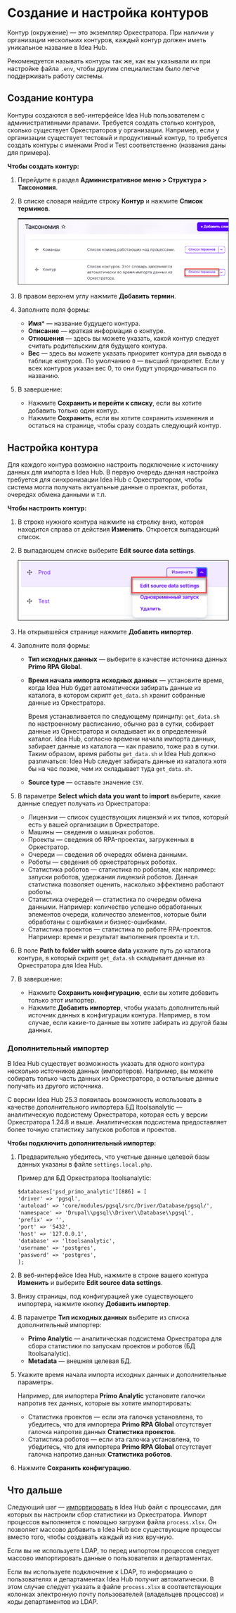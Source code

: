 # Создание и настройка контуров

Контур (окружение) — это экземпляр Оркестратора. При наличии у организации нескольких контуров, каждый контур должен иметь уникальное название в Idea Hub.

Рекомендуется называть контуры так же, как вы указывали их при настройке файла `.env`, чтобы другим специалистам было легче поддерживать работу системы.

## Создание контура

Контуры создаются в веб-интерфейсе Idea Hub пользователем с административными правами. Требуется создать столько контуров, сколько существует Оркестраторов у организации. Например, если у организации существует тестовый и продуктивный контур, то требуется создать контуры с именами Prod и Test соответственно (названия даны для примера).

**Чтобы создать контур:**
1. Перейдите в раздел **Административное меню > Структура > Таксономия**.
1. В списке словаря найдите строку **Контур** и нажмите **Список терминов**.

   ![Таксономия](<../../../idea-hub/resources/admin/installation/taxonomy.png>)

1. В правом верхнем углу нажмите **Добавить термин**.
1. Заполните поля формы:
   * **Имя**\* — название будущего контура.
   * **Описание** — краткая информация о контуре.
   * **Отношения** — здесь вы можете указать, какой контур следует считать родительским для будущего контура.
   * **Вес** — здесь вы можете указать приоритет контура для вывода в таблице контуров. По умолчанию `0` — высший приоритет. Если у всех контуров указан вес 0, то они будут упорядочиваться по названию.
1. В завершение:
   * Нажмите **Сохранить и перейти к списку**, если вы хотите добавить только один контур.
   * Нажмите **Сохранить**, если вы хотите сохранить изменения и остаться на странице, чтобы сразу создать следующий контур.
   

## Настройка контура

Для каждого контура возможно настроить подключение к источнику данных для импорта в Idea Hub. В первую очередь данная настройка требуется для синхронизации Idea Hub с Оркестратором, чтобы система могла получать актуальные данные о проектах, роботах, очередях обмена данными и т.п.

**Чтобы настроить контур:**

1. В строке нужного контура нажмите на стрелку вниз, которая находится справа от действия **Изменить**. Откроется выпадающий список.
1. В выпадающем списке выберите **Edit source data settings**.
  
   ![Edit source data settings](<../../../idea-hub/resources/admin/installation/env-overview-list-menu.png>)

1. На открывшейся странице нажмите **Добавить импортер**. 
1. Заполните поля формы:
   * **Тип исходных данных** — выберите в качестве источника данных **Primo RPA Global**.
   * **Время начала импорта исходных данных** — установите время, когда Idea Hub будет автоматически забирать данные из каталога, в котором скрипт `get_data.sh` хранит собранные данные из Оркестратора.
   
     Время устанавливается по следующему принципу: `get_data.sh` по настроенному расписанию, обычно раз в сутки, собирает данные из Оркестратора и складывает их в определенный каталог. Idea Hub, согласно времени начала импорта данных, забирает данные из каталога — как правило, тоже раз в сутки. Таким образом, время работы `get_data.sh` и Idea Hub должно различаться: Idea Hub следует забирать данные из каталога хотя бы на час позже, чем их складывает туда `get_data.sh`.
   * **Source type** — оставьте значение `CSV`.
1. В параметре **Select which data you want to import** выберите, какие данные следует получать из Оркестратора:
   * Лицензии — список существующих лицензий и их типов, который есть у вашей организации в Оркестраторе. 
   * Машины — сведения о машинах роботов.
   * Проекты — сведения об RPA-проектах, загруженных в Оркестратор.
   * Очереди — сведения об очередях обмена данными.
   * Роботы — сведения об оркестраторных роботах.
   * Статистика роботов — статистика по роботам, как например: запуски роботов, удержания лицензий роботов. Данная статистика позволяет оценить, насколько эффективно работают роботы. 
   * Статистика очередей — статистика по очередям обмена данными. Например: количество успешно обработанных элементов очереди, количество элементов, которые были обработаны с ошибками и бизнес-ошибками.
   * Статистика проектов — статистика по работе RPA-проектов. Например: время и результат выполнения проекта и т.п.
1. В поле **Path to folder with source data** укажите путь до каталога контура, в который скрипт `get_data.sh` складывает данные из Оркестратора для Idea Hub. 
1. В завершение:
   * Нажмите **Сохранить конфигурацию**, если вы хотите добавить только этот импортер.
   * Нажмите **Добавить импортер**, чтобы указать дополнительный источник данных в конфигурации контура. Например, в том случае, если какие-то данные вы хотите забирать из другой базы данных.


### Дополнительный импортер

В Idea Hub существует возможность указать для одного контура несколько источников данных (импортеров). Например, вы можете собирать только часть данных из Оркестратора, а остальные данные получать из другого источника.

С версии Idea Hub 25.3 появилась возможность использовать в качестве дополнительного импортера БД ltoolsanalytic — аналитическую подсистему Оркестратора, которая есть у версии Оркестратора 1.24.8 и выше. Аналитическая подсистема предоставляет более точную статистику запусков роботов и проектов. 

**Чтобы подключить дополнительный импортер:**
1. Предварительно убедитесь, что учетные данные целевой базы данных указаны в файле `settings.local.php`.
  
   Пример для БД Оркестратора ltoolsanalytic:
   ```
   $databases['psd_primo_analytic'][886] = [
   'driver' => 'pgsql',
   'autoload' => 'core/modules/pgsql/src/Driver/Database/pgsql/',
   'namespace' => 'Drupal\\pgsql\\Driver\\Database\\pgsql',
   'prefix' => '',
   'port' => '5432',
   'host' => '127.0.0.1',
   'database' => 'ltoolsanalytic',
   'username' => 'postgres',
   'password' => 'postgres',
   ];
   ```
1. В веб-интерфейсе Idea Hub, нажмите в строке вашего контура **Изменить** и выберите **Edit source data settings**.
1. Внизу страницы, под конфигурацией уже существующего импортера, нажмите кнопку **Добавить импортер**.
1. В параметре **Тип исходных данных** выберите из списка дополнительный импортер:
   * **Primo Analytic** — аналитическая подсистема Оркестратора для сбора статистики по запускам проектов и роботов (БД ltoolsanalytic).
   * **Metadata** — внешняя целевая БД. 
1. Укажите время начала импорта исходных данных и дополнительные параметры.

   Например, для импортера **Primo Analytic** установите галочки напротив тех данных, которые вы хотите импортировать:
   * Статистика проектов — если эта галочка установлена, то убедитесь, что для импортера **Primo RPA Global** отсутствует галочка напротив данных **Статистика проектов**.
   * Статистика роботов — если эта галочка установлена, то убедитесь, что для импортера **Primo RPA Global** отсутствует галочка напротив данных **Статистика роботов**.
1. Нажмите **Сохранить конфигурацию**.



## Что дальше
Следующий шаг — [импортировать](https://docs.primo-rpa.ru/primo-rpa/primo-rpa-idea-hub/installation/initial-setup/import) в Idea Hub файл с процессами, для которых вы настроили сбор статистики из Оркестратора. Импорт процессов выполняется с помощью загрузки файла `process.xlsx`. Он позволяет массово добавить в Idea Hub все существующие процессы вместо того, чтобы создавать каждый из них вручную.

Если вы не используете LDAP, то перед импортом процессов следует массово импортировать данные о пользователях и департаментах.

Если вы используете подключение к LDAP, то информацию о пользователях и департаментах Idea Hub получит автоматически. В этом случае следует указать в файле `process.xlsx` в соответствующих колонках электронную почту пользователей (владельцев процессов) и коды департаментов из LDAP.


